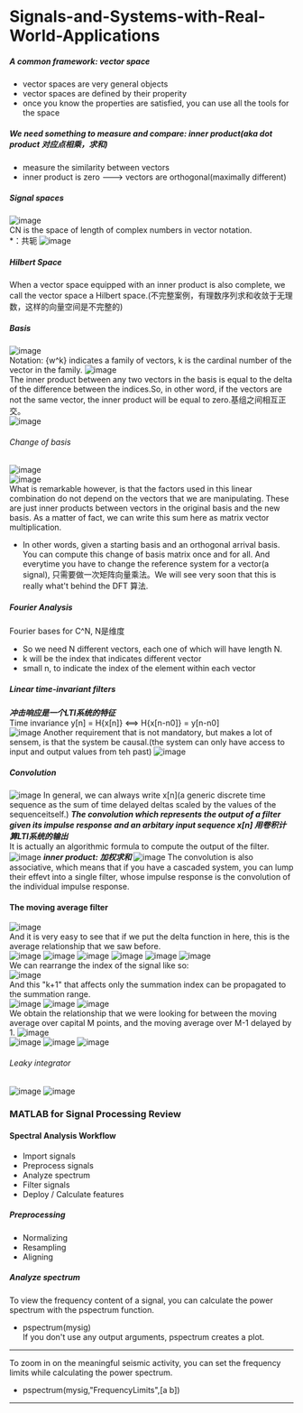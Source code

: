 # Signals-and-Systems-with-Real-World-Applications

##### A common framework: vector space
- vector spaces are very general objects
- vector spaces are defined by their properity
- once you know the properties are satisfied, you can use all  the tools for the space     
##### We need something to measure and compare: inner product(aka dot product 对应点相乘，求和)    
- measure the similarity between vectors
- inner product is zero ---> vectors are orthogonal(maximally different)

##### Signal spaces
![image](https://user-images.githubusercontent.com/51925070/192094072-ec289fb9-6a70-42a9-a37e-88fe8e40b853.png)    
CN is the space of length of complex numbers in vector notation.    
*：共轭
![image](https://user-images.githubusercontent.com/51925070/192094230-8e91950d-6f5b-427f-9510-55991441a797.png)    

##### Hilbert Space
When a vector space equipped with an inner product is also complete, we call the vector space a Hilbert space.(不完整案例，有理数序列求和收敛于无理数，这样的向量空间是不完整的) 

##### Basis
![image](https://user-images.githubusercontent.com/51925070/192094324-0912a05d-efbf-48e9-ae92-283d9e4fad7f.png)    
Notation: {w^k} indicates a family of vectors, k is the cardinal number of the vector in the family.
![image](https://user-images.githubusercontent.com/51925070/192094583-519ad6a6-7552-413c-b2ad-9152fbca84ce.png)    
The inner product between any two vectors in the basis is equal to the delta of the difference between the indices.So, in other word, if the vectors are not the same vector, the inner product will be equal to zero.基组之间相互正交。    
![image](https://user-images.githubusercontent.com/51925070/192094880-4a9466f7-19ec-4f23-91a3-21fac5c5f583.png)

###### Change of basis
![image](https://user-images.githubusercontent.com/51925070/192094929-e4643bd6-850f-432a-ba4b-ed348a9bb6c5.png)    
![image](https://user-images.githubusercontent.com/51925070/192094939-4f47b06a-cf81-4c1f-9747-04fa4a129b60.png)    
  What is remarkable however, is that the factors used in this linear combination do not depend on the vectors that we are manipulating. These are just inner products between vectors in the original basis and the new basis. As a matter of fact, we can write this sum here as matrix vector multiplication. 
- In other words, given a starting basis and an orthogonal arrival basis. You can compute this change of basis matrix once and for all. And everytime you have to change the reference system for a vector(a signal), 只需要做一次矩阵向量乘法。We will see very soon that this is really what't behind the DFT 算法.

##### Fourier Analysis
Fourier bases for C^N, N是维度
- So we need N different vectors, each one of which will have length N.
- k will be the index that indicates different vector
- small n, to indicate the index of the element within each vector

##### Linear time-invariant filters
___冲击响应是一个LTI系统的特征___    
Time invariance
y[n] = H{x[n]} <==> H{x[n-n0]} = y[n-n0]    
![image](https://user-images.githubusercontent.com/51925070/191734954-7bb23571-e9f5-46b7-bde5-d7cb533bc383.png)
Another requirement that is not mandatory, but makes a lot of sensem, is that the system be causal.(the system can only have access to input and output values from teh past)
![image](https://user-images.githubusercontent.com/51925070/191735668-0d67ce55-3bcb-49e9-b9e4-be9de4566ff1.png)

##### Convolution
![image](https://user-images.githubusercontent.com/51925070/191736639-53c73780-5f29-409b-8542-4e27f93fbe3b.png)
In general, we can always write x[n](a generic discrete time sequence as the sum of time delayed deltas scaled by the values of the sequenceitself.)
___The convolution which represents the output of a filter given its impulse response and an arbitary input sequence x[n] 用卷积计算LTI系统的输出___    
It is actually an algorithmic formula to compute the output of the filter.
![image](https://user-images.githubusercontent.com/51925070/191738763-d1fd565c-36aa-42ef-b42a-c3500c873b76.png)
___inner product: 加权求和___
![image](https://user-images.githubusercontent.com/51925070/191740011-be2dbced-4821-4483-bc74-d4fc2d6440fb.png)
The convolution is also associative, which means that if you have a cascaded system, you can lump their effevt into a single filter, whose impulse response is the convolution of the individual impulse response.

#### The moving average filter
![image](https://user-images.githubusercontent.com/51925070/192130195-1ed552c6-2dd7-43b3-a74a-f72fbad69566.png)     
And it is very easy to see that if we put the delta function in here, this is the average relationship that we saw before.    
![image](https://user-images.githubusercontent.com/51925070/192130303-092e0e55-bdfd-430a-a488-0510312f8033.png)
![image](https://user-images.githubusercontent.com/51925070/192130309-bfb02f02-88ef-4d7e-af4c-4c9f02577520.png)
![image](https://user-images.githubusercontent.com/51925070/192130332-ea3439c7-70e3-460c-9a30-8a90cfcb7cf6.png)
![image](https://user-images.githubusercontent.com/51925070/192130334-f29a34f6-aa82-49ce-aa93-efd37859b85e.png)
![image](https://user-images.githubusercontent.com/51925070/192130378-38594fe1-8aaf-4c13-bdd1-ac629dd84ce3.png)
![image](https://user-images.githubusercontent.com/51925070/192130394-8084608a-8088-4a26-a7d4-0547e340a834.png)    
We can rearrange the index of the signal like so:    
![image](https://user-images.githubusercontent.com/51925070/192130412-4afa91e4-06e8-4741-8778-5bdaee1c086d.png)    
And this "k+1" that affects only the summation index can be propagated to the summation range.     
![image](https://user-images.githubusercontent.com/51925070/192130450-2cec000c-e490-4590-9a7f-f1b85f609c06.png)
![image](https://user-images.githubusercontent.com/51925070/192130479-bc4f31ad-3b14-494f-9e70-18f1ac2693b1.png)
![image](https://user-images.githubusercontent.com/51925070/192130544-1816f180-20ae-4b36-b1fa-c4830b388559.png)    
We obtain the relationship that we were looking for between the moving average over capital M points, and the moving average over M-1 delayed by 1.
![image](https://user-images.githubusercontent.com/51925070/192130591-98b81116-c994-4b3e-a8c7-1b26cef2e677.png)    
![image](https://user-images.githubusercontent.com/51925070/192130936-34e583fc-a7eb-416b-b3dd-fd6a21d39735.png)
![image](https://user-images.githubusercontent.com/51925070/192130981-be0471ee-157b-4d3f-8fc8-10803fa8a1ec.png)
![image](https://user-images.githubusercontent.com/51925070/192131004-5d6f65bd-1e40-44a0-aa2a-b419d96a2cec.png)


###### Leaky integrator
![image](https://user-images.githubusercontent.com/51925070/192130826-7679edf9-19f7-4580-8ad9-83cdeae91dae.png)
![image](https://user-images.githubusercontent.com/51925070/192130926-fa89eef0-8936-4a1f-9179-3eede53aa90d.png)



### MATLAB for Signal Processing Review
#### Spectral Analysis Workflow
- Import signals
- Preprocess signals
- Analyze spectrum
- Filter signals
- Deploy / Calculate features
##### Preprocessing
- Normalizing
- Resampling
- Aligning
##### Analyze spectrum
To view the frequency content of a signal, you can calculate the power spectrum with the pspectrum function.    
- pspectrum(mysig)    
If you don't use any output arguments, pspectrum creates a plot.    
***
To zoom in on the meaningful seismic activity, you can set the frequency limits while calculating the power spectrum.
- pspectrum(mysig,"FrequencyLimits",[a b])
*** 


